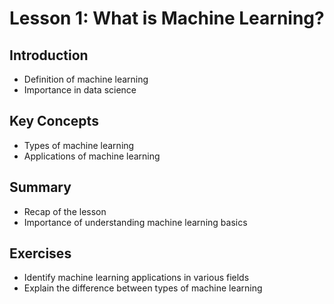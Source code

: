 # Lesson 1: What is Machine Learning?

## Introduction
- Definition of machine learning
- Importance in data science

## Key Concepts
- Types of machine learning
- Applications of machine learning

## Summary
- Recap of the lesson
- Importance of understanding machine learning basics

## Exercises
- Identify machine learning applications in various fields
- Explain the difference between types of machine learning
